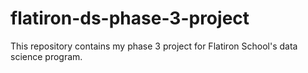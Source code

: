 # flatiron-ds-phase-3-project
This repository contains my phase 3 project for Flatiron School's data science program.
